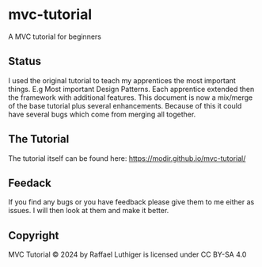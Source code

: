 # mvc-tutorial
A MVC tutorial for beginners

## Status
I used the original tutorial to teach my apprentices the most important things.
E.g Most important Design Patterns. Each apprentice extended then the framework
with additional features. This document is now a mix/merge of the base tutorial
plus several enhancements. Because of this it could have several bugs which come
from merging all together.

## The Tutorial

The tutorial itself can be found here: https://modir.github.io/mvc-tutorial/

## Feedack
If you find any bugs or you have feedback please give them to me either as issues.
I will then look at them and make it better.

## Copyright
 MVC Tutorial © 2024 by Raffael Luthiger is licensed under CC BY-SA 4.0
